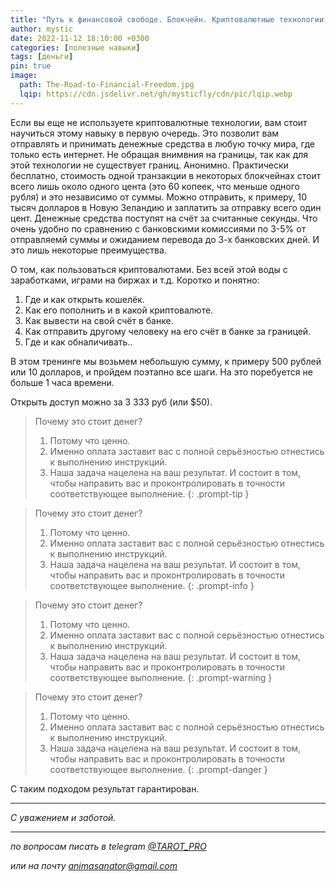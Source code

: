 ```yaml
---
title: "Путь к финансовой свободе. Блокчейн. Криптовалютные технологии."
author: mystic
date: 2022-11-12 18:10:00 +0300
categories: [полезные навыки]
tags: [деньги]
pin: true
image:
  path: The-Road-to-Financial-Freedom.jpg
  lqip: https://cdn.jsdelivr.net/gh/mysticfly/cdn/pic/lqip.webp
---
```


Если вы еще не используете криптовалютные технологии, вам стоит научиться этому навыку в первую очередь. Это позволит вам отправлять и принимать денежные средства в любую точку мира, где только есть интернет. Не обращая внимвния на границы, так как для этой технологии не существует границ. Анонимно. Практически бесплатно, стоимость одной транзакции в некоторых блокчейнах стоит всего лишь около одного цента (это 60 копеек, что меньше одного рубля) и это независимо от суммы. Можно отправить, к примеру, 10 тысяч долларов в Новую Зеландию и заплатить за отправку всего один цент. Денежные средства поступят на счёт за считанные секунды. Что очень удобно по сравнению с банковскими комиссиями по 3-5% от отправляемй суммы и ожиданием перевода до 3-х банковских дней. И это лишь некоторые преимущества.

О том, как пользоваться криптовалютами. Без всей этой воды с заработками, играми на биржах и т.д.
Коротко и понятно:
1. Где и как открыть кошелёк.
2. Как его пополнить и в какой криптовалюте.
3. Как вывести на свой счёт в банке.
4. Как отправить другому человеку на его счёт в банке за границей.
5. Где и как обналичивать..

В этом тренинге мы возьмем небольшую сумму, к примеру 500 рублей или 10 долларов, и пройдем поэтапно все шаги. На это поребуется не больше 1 часа времени.

Открыть доступ можно за 3 333 руб (или $50).

> Почему это стоит денег?
> 1. Потому что ценно.
> 2. Именно оплата заставит вас с полной серьёзностью отнестись к выполнению инструкций.
> 3. Наша задача нацелена на ваш результат. И состоит в том, чтобы направить вас и проконтролировать в точности соответствующее выполнение.
{: .prompt-tip }

> Почему это стоит денег?
> 1. Потому что ценно.
> 2. Именно оплата заставит вас с полной серьёзностью отнестись к выполнению инструкций.
> 3. Наша задача нацелена на ваш результат. И состоит в том, чтобы направить вас и проконтролировать в точности соответствующее выполнение.
{: .prompt-info }

> Почему это стоит денег?
> 1. Потому что ценно.
> 2. Именно оплата заставит вас с полной серьёзностью отнестись к выполнению инструкций.
> 3. Наша задача нацелена на ваш результат. И состоит в том, чтобы направить вас и проконтролировать в точности соответствующее выполнение.
{: .prompt-warning }

> Почему это стоит денег?
> 1. Потому что ценно.
> 2. Именно оплата заставит вас с полной серьёзностью отнестись к выполнению инструкций.
> 3. Наша задача нацелена на ваш результат. И состоит в том, чтобы направить вас и проконтролировать в точности соответствующее выполнение.
{: .prompt-danger }

С таким подходом результат гарантирован.

---
*С уважением и заботой.*

---

*по вопросам писать в telegram [@TAROT_PRO](https://t.me/TAROT_PRO)*

*или на почту [animasanator@gmail.com](mailto:animasanator@gmail.com)*
